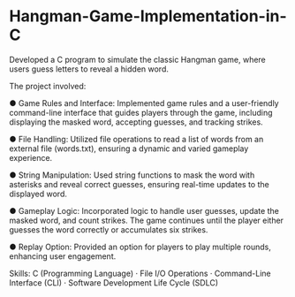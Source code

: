 # Hangman-Game-Implementation-in-C
Developed a C program to simulate the classic Hangman game, where users guess letters to reveal a hidden word. 

The project involved:

● Game Rules and Interface: Implemented game rules and a user-friendly command-line interface that guides players through the game, including displaying the masked word, accepting guesses, and tracking strikes.

● File Handling: Utilized file operations to read a list of words from an external file (words.txt), ensuring a dynamic and varied gameplay experience.

● String Manipulation: Used string functions to mask the word with asterisks and reveal correct guesses, ensuring real-time updates to the displayed word.

● Gameplay Logic: Incorporated logic to handle user guesses, update the masked word, and count strikes. The game continues until the player either guesses the word correctly or accumulates six strikes.

● Replay Option: Provided an option for players to play multiple rounds, enhancing user engagement.

Skills: C (Programming Language) · File I/O Operations · Command-Line Interface (CLI) · Software Development Life Cycle (SDLC)
